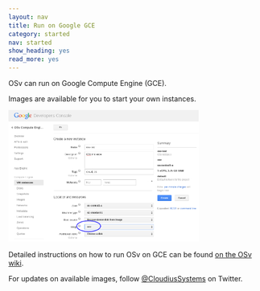 ```yaml
---
layout: nav
title: Run on Google GCE
category: started
nav: started
show_heading: yes
read_more: yes
---
```

OSv can run on Google Compute Engine (GCE).

Images are available for you to start your own instances.

<!--more-->

<img width="75%" height="75%" src="/images/gce-capture.png">

Detailed instructions on how to run OSv on GCE can be found [on the OSv wiki](https://github.com/cloudius-systems/osv/wiki/Running-OSv-on-Google-Compute-Engine).

For updates on available images, follow [@CloudiusSystems](https://twitter.com/CloudiusSystems) on Twitter.
